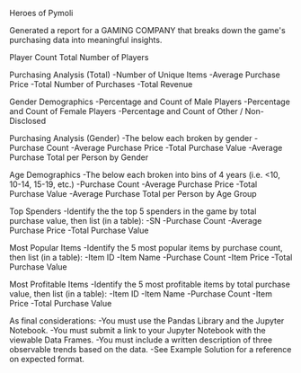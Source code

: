 Heroes of Pymoli

Generated a report for a GAMING COMPANY that breaks down the game's purchasing data into meaningful insights.

Player Count
Total Number of Players


Purchasing Analysis (Total)
-Number of Unique Items
-Average Purchase Price
-Total Number of Purchases
-Total Revenue


Gender Demographics
-Percentage and Count of Male Players
-Percentage and Count of Female Players
-Percentage and Count of Other / Non-Disclosed


Purchasing Analysis (Gender)
-The below each broken by gender
    -Purchase Count
    -Average Purchase Price
    -Total Purchase Value
    -Average Purchase Total per Person by Gender


Age Demographics
-The below each broken into bins of 4 years (i.e. <10, 10-14, 15-19, etc.)
    -Purchase Count
    -Average Purchase Price
    -Total Purchase Value
    -Average Purchase Total per Person by Age Group


Top Spenders
-Identify the the top 5 spenders in the game by total purchase value, then list (in a table):
    -SN
    -Purchase Count
    -Average Purchase Price
    -Total Purchase Value


Most Popular Items
-Identify the 5 most popular items by purchase count, then list (in a table):
    -Item ID
    -Item Name
    -Purchase Count
    -Item Price
    -Total Purchase Value


Most Profitable Items
-Identify the 5 most profitable items by total purchase value, then list (in a table):
    -Item ID
    -Item Name
    -Purchase Count
    -Item Price
    -Total Purchase Value


As final considerations:
-You must use the Pandas Library and the Jupyter Notebook.
-You must submit a link to your Jupyter Notebook with the viewable Data Frames.
-You must include a written description of three observable trends based on the data.
-See Example Solution for a reference on expected format.
